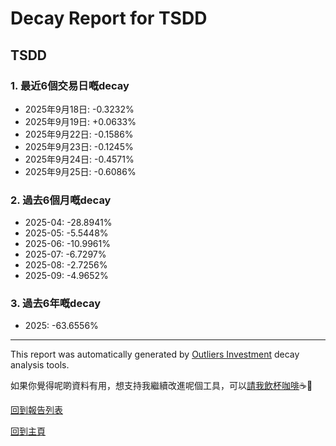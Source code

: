 # Decay Report for TSDD

## TSDD

### 1. 最近6個交易日嘅decay

- 2025年9月18日: -0.3232%
- 2025年9月19日: +0.0633%
- 2025年9月22日: -0.1586%
- 2025年9月23日: -0.1245%
- 2025年9月24日: -0.4571%
- 2025年9月25日: -0.6086%

### 2. 過去6個月嘅decay

- 2025-04: -28.8941%
- 2025-05: -5.5448%
- 2025-06: -10.9961%
- 2025-07: -6.7297%
- 2025-08: -2.7256%
- 2025-09: -4.9652%

### 3. 過去6年嘅decay

- 2025: -63.6556%

------------------------------
This report was automatically generated by [Outliers Investment](https://outliersecon.github.io/Outliers-Investment/) decay analysis tools.

如果你覺得呢啲資料有用，想支持我繼續改進呢個工具，可以[請我飲杯咖啡](https://buymeacoffee.com/outliersecon)☕🙏

[回到報告列表](https://outliersecon.github.io/Outliers-Investment/reports/reports_public)

[回到主頁](https://outliersecon.github.io/Outliers-Investment/)